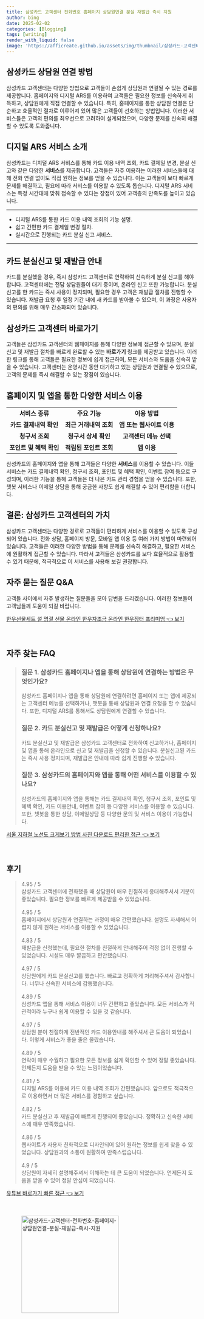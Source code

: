 ```yaml
---
title: 삼성카드 고객센터 전화번호 홈페이지 상담원연결 분실 재발급 즉시 지원
author: bing
date: 2025-02-02
categories: [Blogging]
tags: [writing]
render_with_liquid: false
image: 'https://afficreate.github.io/assets/img/thumbnail/삼성카드-고객센터-전화번호-홈페이지-상담원연결-분실-재발급-즉시-지원.webp'
---
```



<h2 id='삼성카드_상담원_연결'>삼성카드 상담원 연결 방법</h2>

<p>삼성카드 고객센터는 다양한 방법으로 고객들이 손쉽게 상담원과 연결될 수 있는 경로를 제공합니다. 홈페이지와 디지털 ARS를 이용하여 고객들은 필요한 정보를 신속하게 취득하고, 상담원에게 직접 연결할 수 있습니다. 특히, 홈페이지를 통한 상담원 연결은 단순하고 효율적인 절차로 이루어져 있어 많은 고객들이 선호하는 방법입니다. 이러한 서비스들은 고객의 편의를 최우선으로 고려하여 설계되었으며, 다양한 문제를 신속히 해결할 수 있도록 도와줍니다.</p>

<h2 id='디지털_ARS_서비스'>디지털 ARS 서비스 소개</h2>

<p>삼성카드는 디지털 ARS 서비스를 통해 카드 이용 내역 조회, 카드 결제일 변경, 분실 신고와 같은 다양한 <b>서비스</b>를 제공합니다. 고객들은 자주 이용하는 이러한 서비스들에 대해 전화 연결 없이도 직접 원하는 정보를 얻을 수 있습니다. 이는 고객들이 보다 빠르게 문제를 해결하고, 필요에 따라 서비스를 이용할 수 있도록 돕습니다. 디지털 ARS 서비스는 특정 시간대에 맞춰 접속할 수 있다는 장점이 있어 고객층의 만족도를 높이고 있습니다.</p>

<hr />

<ul>
    <li>디지털 ARS를 통한 카드 이용 내역 조회의 기능 설명.</li>
    <li>쉽고 간편한 카드 결제일 변경 절차.</li>
    <li>실시간으로 진행되는 카드 분실 신고 서비스.</li>
</ul>

<hr />

<h2 id='분실신고와_재발급_절차'>카드 분실신고 및 재발급 안내</h2>

<p>카드를 분실했을 경우, 즉시 삼성카드 고객센터로 연락하여 신속하게 분실 신고를 해야 합니다. 고객센터에는 전담 상담원들이 대기 중이며, 온라인 신고 또한 가능합니다. 분실 신고를 한 카드는 즉시 사용이 정지되며, 필요한 경우 고객은 재발급 절차를 진행할 수 있습니다. 재발급 요청 후 일정 기간 내에 새 카드를 받아볼 수 있으며, 이 과정은 사용자의 편의를 위해 매우 간소화되어 있습니다.</p>

<h2 id='고객센터_바로가기'>삼성카드 고객센터 바로가기</h2>

<p>고객들은 삼성카드 고객센터의 웹페이지를 통해 다양한 정보에 접근할 수 있으며, 분실 신고 및 재발급 절차를 빠르게 완료할 수 있는 <b>바로가기</b> 링크를 제공받고 있습니다. 이러한 링크를 통해 고객들은 필요한 정보에 쉽게 접근하여, 모든 서비스와 도움을 신속히 받을 수 있습니다. 고객센터는 운영시간 동안 대기하고 있는 상담원과 연결될 수 있으므로, 고객의 문제를 즉시 해결할 수 있는 장점이 있습니다.</p>

<h2 id='홈페이지_및_앱_서비스'>홈페이지 및 앱을 통한 다양한 서비스 이용</h2>

<table>
    <tr>
        <td style="text-align: center; height: 17px;"><b>서비스 종류</b></td>
        <td style="text-align: center; height: 17px;"><b>주요 기능</b></td>
        <td style="text-align: center; height: 17px;"><b>이용 방법</b></td>
    </tr>
    <tr>
        <td style="text-align: center; height: 17px;"><b>카드 결제내역 확인</b></td>
        <td style="text-align: center; height: 17px;"><b>최근 거래내역 조회</b></td>
        <td style="text-align: center; height: 17px;"><b>앱 또는 웹사이트 이용</b></td>
    </tr>
    <tr>
        <td style="text-align: center; height: 17px;"><b>청구서 조회</b></td>
        <td style="text-align: center; height: 17px;"><b>청구서 상세 확인</b></td>
        <td style="text-align: center; height: 17px;"><b>고객센터 메뉴 선택</b></td>
    </tr>
    <tr>
        <td style="text-align: center; height: 17px;"><b>포인트 및 혜택 확인</b></td>
        <td style="text-align: center; height: 17px;"><b>적립된 포인트 조회</b></td>
        <td style="text-align: center; height: 17px;"><b>앱 이용</b></td>
    </tr>
</table>

<p>삼성카드의 홈페이지와 앱을 통해 고객들은 다양한 <b>서비스</b>를 이용할 수 있습니다. 이들 서비스는 카드 결제내역 확인, 청구서 조회, 포인트 및 혜택 확인, 이벤트 참여 등으로 구성되며, 이러한 기능을 통해 고객들은 더 나은 카드 관리 경험을 얻을 수 있습니다. 또한, 챗봇 서비스나 이메일 상담을 통해 궁금한 사항도 쉽게 해결할 수 있어 편리함을 더합니다.</p>

<h2 id='결론'>결론: 삼성카드 고객센터의 가치</h2>

<p>삼성카드 고객센터는 다양한 경로로 고객들이 편리하게 서비스를 이용할 수 있도록 구성되어 있습니다. 전화 상담, 홈페이지 방문, 모바일 앱 이용 등 여러 가지 방법이 마련되어 있습니다. 고객들은 이러한 다양한 방법을 통해 문제를 신속히 해결하고, 필요한 서비스에 원활하게 접근할 수 있습니다. 따라서 고객들은 삼성카드를 보다 효율적으로 활용할 수 있기 때문에, 적극적으로 이 서비스를 사용해 보길 권장합니다.</p>

<h2 id='자주_묻는_질문'>자주 묻는 질문 Q&A</h2>

<p>고객들 사이에서 자주 발생하는 질문들을 모아 답변을 드리겠습니다. 이러한 정보들이 고객님들께 도움이 되길 바랍니다.</p>


<p><a class="click-button" title="한우선물세트 설 명절 선물 온라인 한우자조금 온라인 한우장터 프리미엄" href="https://afficreate.github.io/posts/%ED%95%9C%EC%9A%B0%EC%84%A0%EB%AC%BC%EC%84%B8%ED%8A%B8-%EC%84%A4-%EB%AA%85%EC%A0%88-%EC%84%A0%EB%AC%BC-%EC%98%A8%EB%9D%BC%EC%9D%B8-%ED%95%9C%EC%9A%B0%EC%9E%90%EC%A1%B0%EA%B8%88-%EC%98%A8%EB%9D%BC%EC%9D%B8-%ED%95%9C%EC%9A%B0%EC%9E%A5%ED%84%B0-%ED%94%84%EB%A6%AC%EB%AF%B8%EC%97%84/" rel="dofollow">한우선물세트 설 명절 선물 온라인 한우자조금 온라인 한우장터 프리미엄 👈 보기</a></p><br>
<h2 id='자주_찾는_FAQ'>자주 찾는 FAQ</h2>
<div itemscope="" itemtype="https://schema.org/FAQPage"> 
<blockquote> 
<div itemscope="" itemprop="mainEntity" itemtype="https://schema.org/Question"> 
<h3 itemprop="name">질문 1. 삼성카드 홈페이지나 앱을 통해 상담원에 연결하는 방법은 무엇인가요?</h3> 
<div itemscope="" itemprop="acceptedAnswer" itemtype="https://schema.org/Answer"> 
<span itemprop="text"> 
<p>삼성카드 홈페이지나 앱을 통해 상담원에 연결하려면 홈페이지 또는 앱에 제공되는 고객센터 메뉴를 선택하거나, 챗봇을 통해 상담원과 연결 요청을 할 수 있습니다. 또한, 디지털 ARS를 통해서도 상담원에게 연결할 수 있습니다.</p> 
</span> 
</div> 
</div> 
<div itemscope="" itemprop="mainEntity" itemtype="https://schema.org/Question"> 
<h3 itemprop="name">질문 2. 카드 분실신고 및 재발급은 어떻게 신청하나요?</h3> 
<div itemscope="" itemprop="acceptedAnswer" itemtype="https://schema.org/Answer"> 
<span itemprop="text"> 
<p>카드 분실신고 및 재발급은 삼성카드 고객센터로 전화하여 신고하거나, 홈페이지 및 앱을 통해 온라인으로 신고 및 재발급을 신청할 수 있습니다. 분실신고된 카드는 즉시 사용 정지되며, 재발급은 안내에 따라 쉽게 진행할 수 있습니다.</p> 
</span> 
</div> 
</div> 
<div itemscope="" itemprop="mainEntity" itemtype="https://schema.org/Question"> 
<h3 itemprop="name">질문 3. 삼성카드의 홈페이지와 앱을 통해 어떤 서비스를 이용할 수 있나요?</h3> 
<div itemscope="" itemprop="acceptedAnswer" itemtype="https://schema.org/Answer"> 
<span itemprop="text"> 
<p>삼성카드의 홈페이지와 앱을 통해는 카드 결제내역 확인, 청구서 조회, 포인트 및 혜택 확인, 카드 이용안내, 이벤트 참여 등 다양한 서비스를 이용할 수 있습니다. 또한, 챗봇을 통한 상담, 이메일상담 등 다양한 문의 및 서비스 이용이 가능합니다.</p> 
</span> 
</div> 
</div> 
</blockquote> 
</div>
<p><a class="click-button" title="서울 지하철 노선도 크게보기 방법 사진 다운로드 편리한 접근" href="https://afficreate.github.io/posts/%EC%84%9C%EC%9A%B8-%EC%A7%80%ED%95%98%EC%B2%A0-%EB%85%B8%EC%84%A0%EB%8F%84-%ED%81%AC%EA%B2%8C%EB%B3%B4%EA%B8%B0-%EB%B0%A9%EB%B2%95-%EC%82%AC%EC%A7%84-%EB%8B%A4%EC%9A%B4%EB%A1%9C%EB%93%9C-%ED%8E%B8%EB%A6%AC%ED%95%9C-%EC%A0%91%EA%B7%BC/" rel="dofollow">서울 지하철 노선도 크게보기 방법 사진 다운로드 편리한 접근 👈 보기</a></p><br>
<h2 id='후기'>후기</h2>
<div itemscope itemtype="https://schema.org/Product">
  <blockquote>
  <div itemprop="review" itemscope itemtype="https://schema.org/Review">
      <div itemprop="reviewRating" itemscope itemtype="https://schema.org/Rating"> <span itemprop="ratingValue">4.95</span> / <span itemprop="bestRating">5</span> </div>
      <span itemprop="reviewBody">삼성카드 고객센터에 전화했을 때 상담원이 매우 친절하게 응대해주셔서 기분이 좋았습니다. 필요한 정보를 빠르게 제공받을 수 있었습니다.</span>
  </div>
  <br>
  <div itemprop="review" itemscope itemtype="https://schema.org/Review">
      <div itemprop="reviewRating" itemscope itemtype="https://schema.org/Rating"> <span itemprop="ratingValue">4.95</span> / <span itemprop="bestRating">5</span> </div>
      <span itemprop="reviewBody">홈페이지에서 상담원과 연결하는 과정이 매우 간편했습니다. 설명도 자세해서 어렵지 않게 원하는 서비스를 이용할 수 있었습니다.</span>
  </div>
  <br>
  <div itemprop="review" itemscope itemtype="https://schema.org/Review">
      <div itemprop="reviewRating" itemscope itemtype="https://schema.org/Rating"> <span itemprop="ratingValue">4.83</span> / <span itemprop="bestRating">5</span> </div>
      <span itemprop="reviewBody">재발급을 신청했는데, 필요한 절차를 친절하게 안내해주어 걱정 없이 진행할 수 있었습니다. 시설도 매우 깔끔하고 편안했습니다.</span>
  </div>
  <br>
  <div itemprop="review" itemscope itemtype="https://schema.org/Review">
      <div itemprop="reviewRating" itemscope itemtype="https://schema.org/Rating"> <span itemprop="ratingValue">4.97</span> / <span itemprop="bestRating">5</span> </div>
      <span itemprop="reviewBody">상담원에게 카드 분실신고를 했습니다. 빠르고 정확하게 처리해주셔서 감사합니다. 너무나 신속한 서비스에 감동했습니다.</span>
  </div>
  <br>
  <div itemprop="review" itemscope itemtype="https://schema.org/Review">
      <div itemprop="reviewRating" itemscope itemtype="https://schema.org/Rating"> <span itemprop="ratingValue">4.89</span> / <span itemprop="bestRating">5</span> </div>
      <span itemprop="reviewBody">삼성카드 앱을 통해 서비스 이용이 너무 간편하고 좋았습니다. 모든 서비스가 직관적이라 누구나 쉽게 이용할 수 있을 것 같습니다.</span>
  </div>
  <br>
  <div itemprop="review" itemscope itemtype="https://schema.org/Review">
      <div itemprop="reviewRating" itemscope itemtype="https://schema.org/Rating"> <span itemprop="ratingValue">4.97</span> / <span itemprop="bestRating">5</span> </div>
      <span itemprop="reviewBody">상담원 분이 친절하게 전반적인 카드 이용안내를 해주셔서 큰 도움이 되었습니다. 이렇게 서비스가 좋을 줄은 몰랐습니다.</span>
  </div>
  <br>
  <div itemprop="review" itemscope itemtype="https://schema.org/Review">
      <div itemprop="reviewRating" itemscope itemtype="https://schema.org/Rating"> <span itemprop="ratingValue">4.89</span> / <span itemprop="bestRating">5</span> </div>
      <span itemprop="reviewBody">연락이 매우 수월하고 필요한 모든 정보를 쉽게 확인할 수 있어 정말 좋았습니다. 언제든지 도움을 받을 수 있는 느낌이었습니다.</span>
  </div>
  <br>
  <div itemprop="review" itemscope itemtype="https://schema.org/Review">
      <div itemprop="reviewRating" itemscope itemtype="https://schema.org/Rating"> <span itemprop="ratingValue">4.81</span> / <span itemprop="bestRating">5</span> </div>
      <span itemprop="reviewBody">디지털 ARS를 이용해 카드 이용 내역 조회가 간편했습니다. 앞으로도 적극적으로 이용하면서 더 많은 서비스를 경험하고 싶습니다.</span>
  </div>
  <br>
  <div itemprop="review" itemscope itemtype="https://schema.org/Review">
      <div itemprop="reviewRating" itemscope itemtype="https://schema.org/Rating"> <span itemprop="ratingValue">4.82</span> / <span itemprop="bestRating">5</span> </div>
      <span itemprop="reviewBody">카드 분실신고 후 재발급이 빠르게 진행되어 좋았습니다. 정확하고 신속한 서비스에 매우 만족했습니다.</span>
  </div>
  <br>
  <div itemprop="review" itemscope itemtype="https://schema.org/Review">
      <div itemprop="reviewRating" itemscope itemtype="https://schema.org/Rating"> <span itemprop="ratingValue">4.86</span> / <span itemprop="bestRating">5</span> </div>
      <span itemprop="reviewBody">웹사이트가 사용자 친화적으로 디자인되어 있어 원하는 정보를 쉽게 찾을 수 있었습니다. 상담원과의 소통이 원활하여 만족스럽습니다.</span>
  </div>
  <br>
  <div itemprop="review" itemscope itemtype="https://schema.org/Review">
      <div itemprop="reviewRating" itemscope itemtype="https://schema.org/Rating"> <span itemprop="ratingValue">4.9</span> / <span itemprop="bestRating">5</span> </div>
      <span itemprop="reviewBody">상담원이 자세히 설명해주셔서 이해하는 데 큰 도움이 되었습니다. 언제든지 도움을 받을 수 있어 정말 안심이 되었습니다.</span>
  </div>
  </blockquote>
</div>
<p><a class="click-button" title="유튜브 바로가기 빠른 접근" href="https://afficreate.github.io/posts/%EC%9C%A0%ED%8A%9C%EB%B8%8C-%EB%B0%94%EB%A1%9C%EA%B0%80%EA%B8%B0-%EB%B9%A0%EB%A5%B8-%EC%A0%91%EA%B7%BC/" rel="dofollow">유튜브 바로가기 빠른 접근 👈 보기</a></p><br>
<figure class="image"><img src="https://afficreate.github.io/assets/img/thumbnail/삼성카드-고객센터-전화번호-홈페이지-상담원연결-분실-재발급-즉시-지원.webp" alt="삼성카드-고객센터-전화번호-홈페이지-상담원연결-분실-재발급-즉시-지원" width="256" height="256"></figure>
